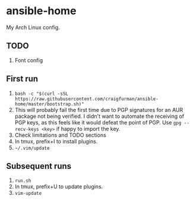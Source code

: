 # ansible-home

My Arch Linux config.

## TODO

1. Font config

## First run
1. `bash -c "$(curl -sSL https://raw.githubusercontent.com/craigfurman/ansible-home/master/bootstrap.sh)"`
1. This will probably fail the first time due to PGP signatures for an AUR
   package not being verified. I didn't want to automate the receiving of PGP
   keys, as this feels like it would defeat the point of PGP. Use `gpg
   --recv-keys <key>` if happy to import the key.
1. Check limitations and TODO sections
1. In tmux, prefix+I to install plugins.
1. `~/.vim/update`

## Subsequent runs
1. `run.sh`
1. In tmux, prefix+U to update plugins.
1. `vim-update`

